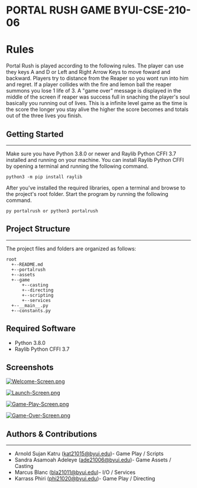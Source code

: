 # PORTAL RUSH GAME BYUI-CSE-210-06

# Rules
Portal Rush is played according to the following rules. The player can use they keys A and D or Left and Right Arrow Keys to move foward and backward. Players try to distance from the Reaper so you wont run into him and regret. If a player collides with the fire and lemon ball the reaper summons you lose 1 life of 3. A "game over" message is displayed in the middle of the screen if reaper was success full in snaching the player's soul basically you running out of lives. This is a infinite level game as the time is the score the longer you stay alive the higher the score becomes and totals out of the three lives you finish.

## Getting Started
---
Make sure you have Python 3.8.0 or newer and Raylib Python CFFI 3.7 installed and running on your machine. You can install Raylib Python CFFI by opening a terminal and running the following command.
```
python3 -m pip install raylib
```
After you've installed the required libraries, open a terminal and browse to the project's root folder. Start the program by running the following command.
```
py portalrush or python3 portalrush
```

## Project Structure
---
The project files and folders are organized as follows:
```
root                   	                                  
  +--README.md
  +--portalrush              
  +--assets                      
  +--game
      +--casting                       
      +--directing                                               
      +--scripting                      
      +--services                       
  +--__main__.py
  +--constants.py            
```

## Required Software
* Python 3.8.0 
* Raylib Python CFFI 3.7


## Screenshots

[![Welcome-Screen.png](https://i.postimg.cc/nczL5vnk/Welcome-Screen.png)](https://postimg.cc/Yj5kLLGG)

[![Launch-Screen.png](https://i.postimg.cc/j28S2j4P/Launch-Screen.png)](https://postimg.cc/WqkvfTK1)

[![Game-Play-Screen.png](https://i.postimg.cc/HnWLTMXT/Game-Play-Screen.png)](https://postimg.cc/G8NRQHXf)

[![Game-Over-Screen.png](https://i.postimg.cc/mZVD8dWk/Game-Over-Screen.png)](https://postimg.cc/rz0MpNm2)

## Authors & Contributions
---
* Arnold Sujan Katru (kat21015@byui.edu)- Game Play / Scripts
* Sandra Asamoah Adeleye (ade21006@byui.edu)- Game Assets / Casting
* Marcus Blanc (bla21011@byui.edu)- I/O / Services
* Karrass Phiri (phi21020@byui.edu)- Game Play / Directing 